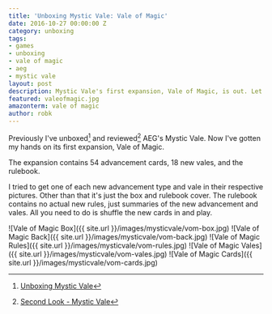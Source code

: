 ```yaml
---
title: 'Unboxing Mystic Vale: Vale of Magic'
date: 2016-10-27 00:00:00 Z
category: unboxing
tags:
- games
- unboxing
- vale of magic
- aeg
- mystic vale
layout: post
description: Mystic Vale's first expansion, Vale of Magic, is out. Let's look inside.
featured: valeofmagic.jpg
amazonterm: vale of magic
author: robk
---
```


Previously I've unboxed[^1] and reviewed[^2] AEG's Mystic Vale. Now I've gotten my hands on its first expansion, Vale of Magic.

The expansion contains 54 advancement cards, 18 new vales, and the rulebook.

I tried to get one of each new advancement type and vale in their respective pictures. Other than that it's just the box and rulebook cover. The rulebook contains no actual new rules, just summaries of the new advancement and vales. All you need to do is shuffle the new cards in and play.

![Vale of Magic Box]({{ site.url }}/images/mysticvale/vom-box.jpg)
![Vale of Magic Back]({{ site.url }}/images/mysticvale/vom-back.jpg)
![Vale of Magic Rules]({{ site.url }}/images/mysticvale/vom-rules.jpg)
![Vale of Magic Vales]({{ site.url }}/images/mysticvale/vom-vales.jpg)
![Vale of Magic Cards]({{ site.url }}/images/mysticvale/vom-cards.jpg)


[^1]: [Unboxing Mystic Vale](http://pawnsperspective.com/Mystic-Vale-Unboxing/)

[^2]: [Second Look - Mystic Vale](http://www.purplepawn.com/2016/08/second-look-mystic-vale/)
